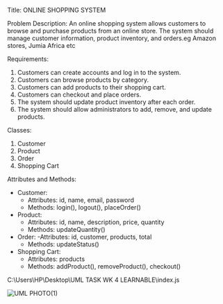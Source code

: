 Title: ONLINE SHOPPING SYSTEM

Problem Description:
An online shopping system allows customers to browse and purchase products from an online store. The system should manage customer information, product inventory, and orders.eg Amazon stores, Jumia Africa etc

 Requirements:
1. Customers can create accounts and log in to the system.
2. Customers can browse products by category.
3. Customers can add products to their shopping cart.
4. Customers can checkout and place orders.
5. The system should update product inventory after each order.
6. The system should allow administrators to add, remove, and update products.

 Classes:
1. Customer
2. Product
3. Order
4. Shopping Cart

 Attributes and Methods:
- Customer:
    - Attributes: id, name, email, password
    - Methods: login(), logout(), placeOrder()
- Product:
    - Attributes: id, name, description, price, quantity
    - Methods: updateQuantity()
- Order:
    -Attributes:  id, customer, products, total
    - Methods: updateStatus()
- Shopping Cart:
    - Attributes: products
    - Methods: addProduct(), removeProduct(), checkout()



C:\Users\HP\Desktop\UML TASK WK 4 LEARNABLE\index.js





![UML PHOTO(1)](https://github.com/user-attachments/assets/df188eb3-d2eb-4023-8d86-39f320941131)
